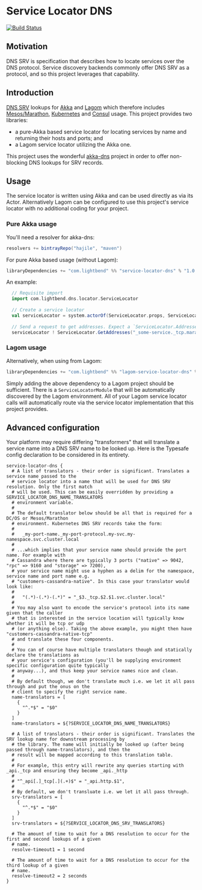 # Service Locator DNS

[![Build Status](https://api.travis-ci.org/typesafehub/service-locator-dns.png?branch=master)](https://travis-ci.org/typesafehub/service-locator-dns)

## Motivation

DNS SRV is specification that describes how to locate services over the DNS protocol. Service discovery backends commonly offer DNS SRV as a protocol, and so this project leverages that capability.

## Introduction

[DNS SRV](https://tools.ietf.org/html/rfc2782) lookups for [Akka](http://akka.io/) and [Lagom](http://www.lagomframework.com/) which therefore includes [Mesos/Marathon](https://mesosphere.github.io/marathon/), [Kubernetes](http://kubernetes.io/) and [Consul](https://www.consul.io/) usage. This project provides two libraries:

* a pure-Akka based service locator for locating services by name and returning their hosts and ports; and
* a Lagom service locator utilizing the Akka one.

This project uses the wonderful [akka-dns](https://github.com/ilya-epifanov/akka-dns) project in order to offer non-blocking DNS lookups for SRV records.

## Usage

The service locator is written using Akka and can be used directly as via its Actor. Alternatively Lagom can be configured to use this project's service locator with no additional coding for your project.

### Pure Akka usage

You'll need a resolver for akka-dns:

```scala
resolvers += bintrayRepo("hajile", "maven")
```

For pure Akka based usage (without Lagom):

```scala
libraryDependencies += "com.lightbend" %% "service-locator-dns" % "1.0.0"
```

An example:

```scala
  // Requisite import
  import com.lightbend.dns.locator.ServiceLocator
  
  // Create a service locator
  val serviceLocator = system.actorOf(ServiceLocator.props, ServiceLocator.Name)
  
  // Send a request to get addresses. Expect a `ServiceLocator.Addresses` reply.
  serviceLocator ! ServiceLocator.GetAddresses("_some-service._tcp.marathon.mesos")
```

### Lagom usage

Alternatively, when using from Lagom:

```scala
libraryDependencies += "com.lightbend" %% "lagom-service-locator-dns" % "1.0.0"
```

Simply adding the above dependency to a Lagom project should be sufficient. There is a `ServiceLocatorModule` that will be automatically discovered by the Lagom environment. All of your Lagom service locator calls will automatically route via the service locator implementation that this project provides.

## Advanced configuration

Your platform may require differing "transformers" that will translate a service name
into a DNS SRV name to be looked up. Here is the Typesafe config declaration to be 
considered in its entirety.

```
service-locator-dns {
  # A list of translators - their order is significant. Translates a service name passed to the
  # service locator into a name that will be used for DNS SRV resolution. Only the first match
  # will be used. This can be easily overridden by providing a SERVICE_LOCATOR_DNS_NAME_TRANSLATORS
  # environment variable.
  #
  # The default translator below should be all that is required for a DC/OS or Mesos/Marathon
  # environment. Kubernetes DNS SRV records take the form:
  #
  #   _my-port-name._my-port-protocol.my-svc.my-namespace.svc.cluster.local
  #
  # ...which implies that your service name should provide the port name. For example with
  # Cassandra where there are typically 3 ports ("native" => 9042, "rpc" => 9160 and "storage" => 7200),
  # your service name might use a hyphen as a delim for the namespace, service name and port name e.g.
  # "customers-cassandra-native". In this case your translator would look like:
  #
  #   "(.*)-(.*)-(.*)" = "_$3._tcp.$2.$1.svc.cluster.local"
  #
  # You may also want to encode the service's protocol into its name given that the caller
  # that is interested in the service location will typically know whether it will be tcp or udp
  # (or anything else). Taking the above example, you might then have "customers-cassandra-native-tcp"
  # and translate these four components.
  #
  # You can of course have multiple translators though and statically declare the translations as
  # your service's configuration (you'll be supplying environment specific configuration quite typically
  # anyway...), and thus keep your service names nice and clean.
  #
  # By default though, we don't translate much i.e. we let it all pass through and put the onus on the
  # client to specify the right service name.
  name-translators = [
    {
      "^.*$" = "$0"
    }
  ]
  name-translators = ${?SERVICE_LOCATOR_DNS_NAME_TRANSLATORS}

  # A list of translators - their order is significant. Translates the SRV lookup name for downstream processing by
  # the library. The name will initially be looked up (after being passed through name-translators), and then the
  # result will be mapped according to this translation table.
  #
  # For example, this entry will rewrite any queries starting with _api._tcp and ensuring they become _api._http
  #
  # "^_api[.]_tcp[.](.+)$" = "_api.http.$1",
  #
  # By default, we don't transluate i.e. we let it all pass through.
  srv-translators = [
    {
      "^.*$" = "$0"
    }
  ]
  srv-translators = ${?SERVICE_LOCATOR_DNS_SRV_TRANSLATORS}

  # The amount of time to wait for a DNS resolution to occur for the first and second lookups of a given
  # name.
  resolve-timeout1 = 1 second

  # The amount of time to wait for a DNS resolution to occur for the third lookup of a given
  # name.
  resolve-timeout2 = 2 seconds
}
```
